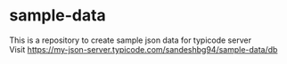 # sample-data
This is  a repository to create sample json data for typicode server <br>
Visit https://my-json-server.typicode.com/sandeshbg94/sample-data/db
